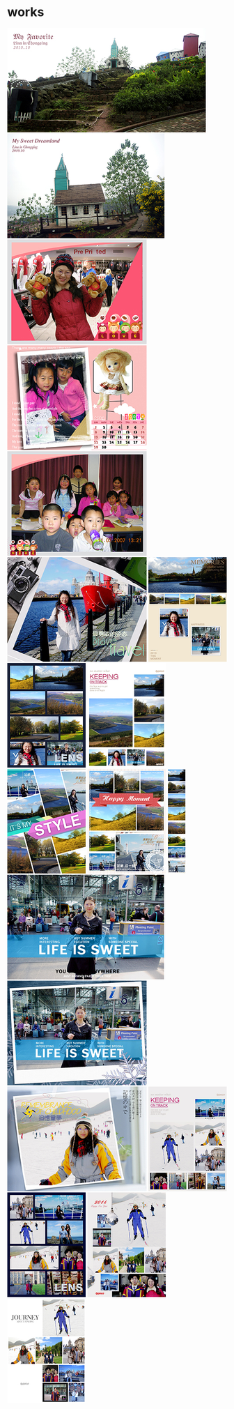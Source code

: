 # works
![](thumb/_IGP0048.jpg)
![](thumb/_IGP0104.jpg)
![](thumb/02.jpg)
![](thumb/clare&nancy%20.jpg)
![](thumb/Level%203a%20(2007).jpg)
![](thumb/MA201403140029070016-01-01c14d00e.jpg)
![](thumb/MA201403140046160002-02-01c14d00e.jpg)
![](thumb/MA201403140047020005-02-01c14d00e.jpg)
![](thumb/MA201403140047350028-02-01c14d00e.jpg)
![](thumb/MA201403140051460002-02-01c14d00e.jpg)
![](thumb/MA201403140054330031-02-01c14d00e.jpg)
![](thumb/MA201403140055190041.jpg)
![](thumb/MA201403140108430018-00-01c0ee000.jpg)
![](thumb/MA201403140116050070-01-0000000b1.jpg)
![](thumb/MA201403140558540092-01-01c1c4107.jpg)
![](thumb/MA201403140910010062-02-01c000000.jpg)
![](thumb/MA201403140912030047-02-01c000000.jpg)
![](thumb/MA201403140924480044-02-01c000000.jpg)
![](thumb/MA201403140925140040-02-01c000000.jpg)